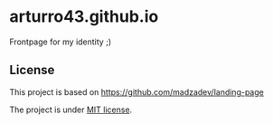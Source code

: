 # arturro43.github.io

Frontpage for my identity ;)

## License

This project is based on https://github.com/madzadev/landing-page

The project is under [MIT license](https://choosealicense.com/licenses/mit/).